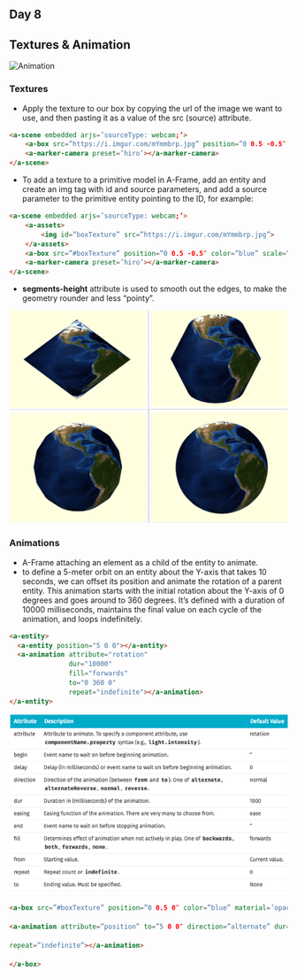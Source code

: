 ## Day 8
## Textures & Animation

![Animation](https://giphy.com/embed/d3MKf4zf7TvpjVIs)

### Textures
* Apply the texture to our box by copying the url of the image we want to use, and then pasting it as a value of the src (source) attribute. 

```html
<a-scene embedded arjs=’sourceType: webcam;’>
    <a-box src=”https://i.imgur.com/mYmmbrp.jpg” position=”0 0.5 -0.5″ color=”blue” scale=”1 0.5 1″ rotation=“0 45 0” material=’opacity: 0.9;’></a-box>
    <a-marker-camera preset=’hiro’></a-marker-camera>
</a-scene>
```

* To add a texture to a primitive model in A-Frame, add an <a-asset> entity and create an img tag with id and source parameters, and add a source parameter to the primitive entity pointing to the ID, for example: 

```html
<a-scene embedded arjs=’sourceType: webcam;’>
    <a-assets>
        <img id=”boxTexture” src=”https://i.imgur.com/mYmmbrp.jpg”>
    </a-assets>
    <a-box src=”#boxTexture” position=”0 0.5 -0.5″ color=”blue” scale=”1 0.5 1″ rotation=“0 45 0” material=’opacity: 0.9;’></a-box>
    <a-marker-camera preset=’hiro’></a-marker-camera>
</a-scene>
```

* **segments-height** attribute is used to smooth out the edges, to make the geometry rounder and less “pointy”.

![segments height](../img/segments.png)


### Animations
* A-Frame attaching an <a-animation> element as a child of the entity to animate.
* to define a 5-meter orbit on an entity about the Y-axis that takes 10 seconds, we can offset its position and animate the rotation of a parent entity. This animation starts with the initial rotation about the Y-axis of 0 degrees and goes around to 360 degrees. It’s defined with a duration of 10000 milliseconds, maintains the final value on each cycle of the animation, and loops indefinitely.

```html
<a-entity>
  <a-entity position="5 0 0"></a-entity>
  <a-animation attribute="rotation"
               dur="10000"
               fill="forwards"
               to="0 360 0"
               repeat="indefinite"></a-animation>
</a-entity>
```
![animation attributes](../img/animationatt.png)

```html
<a-box src=”#boxTexture” position=”0 0.5 0″ color=”blue” material=’opacity: 0.8;’>

<a-animation attribute=”position” to=”5 0 0″ direction=”alternate” dur=”3000″

repeat=”indefinite”></a-animation>

</a-box>
```
